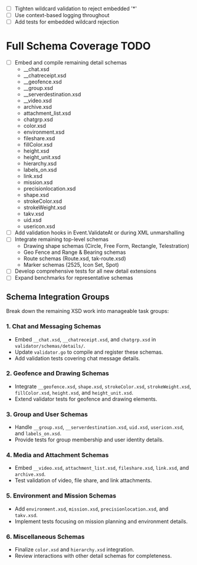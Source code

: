- [ ] Tighten wildcard validation to reject embedded '*'
- [ ] Use context-based logging throughout
- [ ] Add tests for embedded wildcard rejection
# Full Schema Coverage TODO
- [ ] Embed and compile remaining detail schemas
  - __chat.xsd
  - __chatreceipt.xsd
  - __geofence.xsd
  - __group.xsd
  - __serverdestination.xsd
  - __video.xsd
  - archive.xsd
  - attachment_list.xsd
  - chatgrp.xsd
  - color.xsd
  - environment.xsd
  - fileshare.xsd
  - fillColor.xsd
  - height.xsd
  - height_unit.xsd
  - hierarchy.xsd
  - labels_on.xsd
  - link.xsd
  - mission.xsd
  - precisionlocation.xsd
  - shape.xsd
  - strokeColor.xsd
  - strokeWeight.xsd
  - takv.xsd
  - uid.xsd
  - usericon.xsd
- [ ] Add validation hooks in Event.ValidateAt or during XML unmarshalling
- [ ] Integrate remaining top-level schemas
  - Drawing shape schemas (Circle, Free Form, Rectangle, Telestration)
  - Geo Fence and Range & Bearing schemas
  - Route schemas (Route.xsd, tak-route.xsd)
  - Marker schemas (2525, Icon Set, Spot)
- [ ] Develop comprehensive tests for all new detail extensions
- [ ] Expand benchmarks for representative schemas

## Schema Integration Groups

Break down the remaining XSD work into manageable task groups:

### 1. Chat and Messaging Schemas
- Embed `__chat.xsd`, `__chatreceipt.xsd`, and `chatgrp.xsd` in `validator/schemas/details/`.
- Update `validator.go` to compile and register these schemas.
- Add validation tests covering chat message details.

### 2. Geofence and Drawing Schemas
- Integrate `__geofence.xsd`, `shape.xsd`, `strokeColor.xsd`, `strokeWeight.xsd`, `fillColor.xsd`, `height.xsd`, and `height_unit.xsd`.
- Extend validator tests for geofence and drawing elements.

### 3. Group and User Schemas
- Handle `__group.xsd`, `__serverdestination.xsd`, `uid.xsd`, `usericon.xsd`, and `labels_on.xsd`.
- Provide tests for group membership and user identity details.

### 4. Media and Attachment Schemas
- Embed `__video.xsd`, `attachment_list.xsd`, `fileshare.xsd`, `link.xsd`, and `archive.xsd`.
- Test validation of video, file share, and link attachments.

### 5. Environment and Mission Schemas
- Add `environment.xsd`, `mission.xsd`, `precisionlocation.xsd`, and `takv.xsd`.
- Implement tests focusing on mission planning and environment details.

### 6. Miscellaneous Schemas
- Finalize `color.xsd` and `hierarchy.xsd` integration.
- Review interactions with other detail schemas for completeness.
